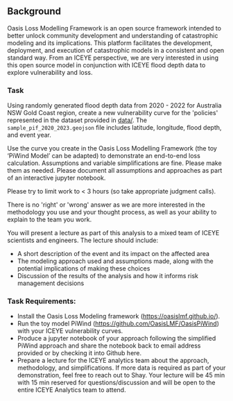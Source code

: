 ## Background

Oasis Loss Modelling Framework is an open source framework intended to better unlock community development and understanding of catastrophic modeling and its implications. This platform facilitates the development, deployment, and execution of catastrophic models in a consistent and open standard way. From an ICEYE perspective, we are very interested in using this open source model in conjunction with ICEYE flood depth data to explore vulnerability and loss.

### Task

Using randomly generated flood depth data from 2020 - 2022 for Australia NSW Gold Coast region, create a new vulnerability curve for the 'policies' represented in the dataset provided in [data/](https://github.com/shaystrong/hiring-exercises-analytics-2023/new/main/senior_catastrophe_modeller/data/sample_pif_2020_2022.geojson). The `sample_pif_2020_2023.geojson` file includes latitude, longitude, flood depth, and event year. 

Use the curve you create in the Oasis Loss Modelling Framework (the toy ‘PiWind Model’ can be adapted) to demonstrate an end-to-end loss calculation. Assumptions and variable simplifications are fine. Please make them as needed. Please document all assumptions and approaches as part of an interactive jupyter notebook. 

Please try to limit work to < 3 hours (so take appropriate judgment calls). 

There is no 'right' or 'wrong' answer as we are more interested in the methodology you use and your thought process, as well as your ability to explain to the team you work.

You will present a lecture as part of this analysis to a mixed team of ICEYE scientists and engineers. The lecture should include:

* A short description of the event and its impact on the affected area
* The modeling approach used and assumptions made, along with the potential implications of making these choices
* Discussion of the results of the analysis and how it informs risk management decisions

### Task Requirements: 

* Install the Oasis Loss Modeling framework (https://oasislmf.github.io/).  
* Run the toy model PiWind (https://github.com/OasisLMF/OasisPiWind) with your ICEYE vulnerability curves.
* Produce a jupyter notebook of your approach following the simplified PiWind approach and share the notebook back to email address provided or by checking it into Github here.
* Prepare a lecture for the ICEYE analytics team about the approach, methodology, and simplifications. If more data is required as part of your demonstration, feel free to reach out to Shay. Your lecture will be 45 min with 15 min reserved for questions/discussion and will be open to the entire ICEYE Analytics team to attend.
